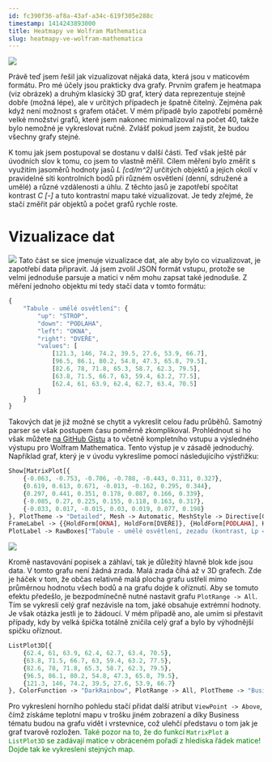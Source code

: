 ```yaml
---
id: fc390f36-af8a-43af-a34c-619f305e288c
timestamp: 1414243893000
title: Heatmapy ve Wolfram Mathematica
slug: heatmapy-ve-wolfram-mathematica
---
```

![](https://zlmlcz-media.s3-eu-west-1.amazonaws.com/1bb55605-d567-4fe0-b1d1-69e921940e0d/heatmap1.png)

Právě teď jsem řešil jak vizualizovat nějaká data, která jsou v maticovém formátu. Pro mé účely jsou prakticky dva grafy. Prvním grafem je heatmapa (viz obrázek) a druhým klasický 3D graf, který data reprezentuje stejně dobře (možná lépe), ale v určitých případech je špatně čitelný. Zejména pak když není možnost s grafem otáčet. V mém případě bylo zapotřebí poměrně velké množství grafů, které jsem nakonec minimalizoval na počet 40, takže bylo nemožné je vykreslovat ručně. Zvlášť pokud jsem zajistit, že budou všechny grafy stejné.

K tomu jak jsem postupoval se dostanu v další části. Teď však ještě pár úvodních slov k tomu, co jsem to vlastně měřil. Cílem měření bylo změřit s využitím jasoměrů hodnoty jasů *L [cd/m^2]* určitých objektů a jejich okolí v pravidelné síti kontrolních bodů při různém osvětlení (denní, sdružené a umělé) a různé vzdálenosti a úhlu. Z těchto jasů je zapotřebí spočítat kontrast *C [-]* a tuto kontrastní mapu také vizualizovat. Je tedy zřejmé, že stačí změřit pár objektů a počet grafů rychle roste.

# Vizualizace dat

![](https://zlmlcz-media.s3-eu-west-1.amazonaws.com/40a97326-5410-4385-821c-62dc8542387a/3d2.png)
Tato část se sice jmenuje vizualizace dat, ale aby bylo co vizualizovat, je zapotřebí data připravit. Já jsem zvolil JSON formát vstupu, protože se velmi jednoduše parsuje a matici v něm mohu zapsat také jednoduše. Z měření jednoho objektu mi tedy stačí data v tomto formátu:

```javascript
{
	"Tabule - umělé osvětlení": {
		"up": "STROP",
		"down": "PODLAHA",
		"left": "OKNA",
		"right": "DVEŘE",
		"values": [
			[121.3, 146, 74.2, 39.5, 27.6, 53.9, 66.7],
			[96.5, 86.1, 80.2, 54.8, 47.3, 65.8, 79.5],
			[82.6, 78, 71.8, 65.3, 58.7, 62.3, 79.5],
			[63.8, 71.5, 66.7, 63, 59.4, 63.2, 77.5],
			[62.4, 61, 63.9, 62.4, 62.7, 63.4, 70.5]
		]
	}
}
```

Takových dat je již možné se chytit a vykreslit celou řadu průběhů. Samotný parser se však postupem času poměrně zkomplikoval. Prohlédnout si ho však můžete [na GitHub Gistu](https://gist.github.com/mrtnzlml/9ec02541555e419a8df9#file-parser7-php) a to včetně kompletního vstupu a výsledného výstupu pro Wolfram Mathematica. Tento výstup je v zásadě jednoduchý. Například graf, který je v úvodu vykreslíme pomocí následujícího výstřižku:

```php
Show[MatrixPlot[{
	{-0.063, -0.753, -0.706, -0.788, -0.443, 0.311, 0.327},
	{0.619, 0.613, 0.671, -0.013, -0.162, 0.295, 0.344},
	{0.297, 0.441, 0.351, 0.178, 0.087, 0.166, 0.339},
	{-0.085, 0.27, 0.225, 0.155, 0.118, 0.163, 0.317},
	{-0.033, 0.017, -0.015, 0.03, 0.019, 0.077, 0.198}
}, PlotTheme -> "Detailed", Mesh -> Automatic, MeshStyle -> Directive[GrayLevel[0], Opacity[0.5], Dashing[{0, Small}]]],
FrameLabel -> {{HoldForm[OKNA], HoldForm[DVEŘE]}, {HoldForm[PODLAHA], HoldForm[STROP]}},
PlotLabel -> RawBoxes["Tabule - umělé osvětlení, zezadu (kontrast, Lp = 59.7)"], LabelStyle -> {GrayLevel[0]}]
```

![](https://zlmlcz-media.s3-eu-west-1.amazonaws.com/79b1a8e3-1efc-42b0-bb79-3409b9acd49d/3d.png)

Kromě nastavování popisek a záhlaví, tak je důležitý hlavně blok kde jsou data. V tomto grafu není žádná zrada. Malá zrada číhá až v 3D grafech. Zde je háček v tom, že občas relativně malá plocha grafu ustřelí mimo průměrnou hodnotu všech bodů a na grafu dojde k oříznutí. Aby se tomuto efektu předešlo, je bezpodmínečně nutné nastavit grafu `PlotRange -> All`. Tím se vykreslí celý graf nezávisle na tom, jaké obsahuje extrémní hodnoty. Je však otázka jestli je to žádoucí. V mém případě ano, ale umím si přestavit případy, kdy by velká špička totálně zničila celý graf a bylo by výhodnější spičku oříznout.

```php
ListPlot3D[{
	{62.4, 61, 63.9, 62.4, 62.7, 63.4, 70.5},
	{63.8, 71.5, 66.7, 63, 59.4, 63.2, 77.5},
	{82.6, 78, 71.8, 65.3, 58.7, 62.3, 79.5},
	{96.5, 86.1, 80.2, 54.8, 47.3, 65.8, 79.5},
	{121.3, 146, 74.2, 39.5, 27.6, 53.9, 66.7}
}, ColorFunction -> "DarkRainbow", PlotRange -> All, PlotTheme -> "Business"]
```

Pro vykreslení horního pohledu stačí přidat další atribut `ViewPoint -> Above`, čímž získáme teplotní mapu v trošku jiném zobrazení a díky Business tématu budou na grafu vidět i vrstevnice, což ulehčí představu o tom jak je graf tvarově rozložen. <span style="color:green">Také pozor na to, že do funkcí `MatrixPlot` a `ListPlot3D` se zadávají matice v obráceném pořadí z hlediska řádek matice! Dojde tak ke vykreslení stejných map.</span>